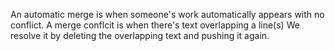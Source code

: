 An automatic merge is when someone's work automatically appears with no conflict.
A merge conflcit is when there's text overlapping a line(s)
We resolve it by deleting the overlapping text and pushing it again.


